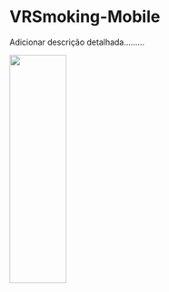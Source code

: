 # VRSmoking-Mobile
Adicionar descrição detalhada.........

<img src="./images/Noticias (1)" width="100" height="400">
